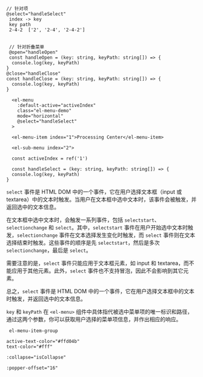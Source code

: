 ```vue
// 针对项 
@select="handleSelect"
 index -> key
 key path
 2-4-2  ['2', '2-4', '2-4-2']
 
 
 // 针对折叠菜单 
 @open="handleOpen"
 const handleOpen = (key: string, keyPath: string[]) => {
  console.log(key, keyPath)
}
@close="handleClose"
const handleClose = (key: string, keyPath: string[]) => {
  console.log(key, keyPath)
}
```

```
  <el-menu
    :default-active="activeIndex"
    class="el-menu-demo"
    mode="horizontal"
    @select="handleSelect"
  >
  
  <el-menu-item index="1">Processing Center</el-menu-item>
  
  <el-sub-menu index="2">
  
  const activeIndex = ref('1')
  
  const handleSelect = (key: string, keyPath: string[]) => {
  console.log(key, keyPath)
}
```

`select` 事件是 HTML DOM 中的一个事件，它在用户选择文本框（input 或 textarea）中的文本时触发。当用户在文本框中选中文本时，该事件会被触发，并返回选中的文本信息。

在文本框中选中文本时，会触发一系列事件，包括 `selectstart`、`selectionchange` 和 `select`。其中，`selectstart` 事件在用户开始选中文本时触发，`selectionchange` 事件在文本选择发生变化时触发，而 `select` 事件则在文本选择结束时触发。这些事件的顺序是先 `selectstart`，然后是多次 `selectionchange`，最后是 `select`。

需要注意的是，`select` 事件只能应用于文本框元素，如 input 和 textarea，而不能应用于其他元素。此外，`select` 事件也不支持冒泡，因此不会影响到其它元素。

总之，`select` 事件是 HTML DOM 中的一个事件，它在用户选择文本框中的文本时触发，并返回选中的文本信息。



`key` 和 `keyPath` 在 `<el-menu>` 组件中具体指代被选中菜单项的唯一标识和路径，通过这两个参数，你可以获取用户选择的菜单项信息，并作出相应的响应。





```
 el-menu-item-group
```





```
active-text-color="#ffd04b"
text-color="#fff"
```



```
:collapse="isCollapse"
```

```
:popper-offset="16"
```